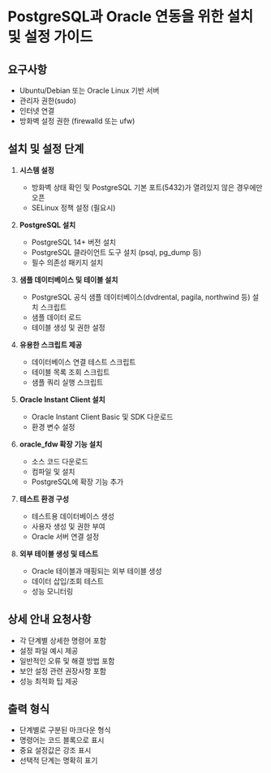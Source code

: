 # PostgreSQL과 Oracle 연동을 위한 설치 및 설정 가이드

## 요구사항
- Ubuntu/Debian 또는 Oracle Linux 기반 서버
- 관리자 권한(sudo)
- 인터넷 연결
- 방화벽 설정 권한 (firewalld 또는 ufw)

## 설치 및 설정 단계

1. **시스템 설정**
   - 방화벽 상태 확인 및 PostgreSQL 기본 포트(5432)가 열려있지 않은 경우에만 오픈
   - SELinux 정책 설정 (필요시)

2. **PostgreSQL 설치**
   - PostgreSQL 14+ 버전 설치
   - PostgreSQL 클라이언트 도구 설치 (psql, pg_dump 등)
   - 필수 의존성 패키지 설치

3. **샘플 데이터베이스 및 테이블 설치**
   - PostgreSQL 공식 샘플 데이터베이스(dvdrental, pagila, northwind 등) 설치 스크립트
   - 샘플 데이터 로드
   - 테이블 생성 및 권한 설정

4. **유용한 스크립트 제공**
   - 데이터베이스 연결 테스트 스크립트
   - 테이블 목록 조회 스크립트
   - 샘플 쿼리 실행 스크립트

2. **Oracle Instant Client 설치**
   - Oracle Instant Client Basic 및 SDK 다운로드
   - 환경 변수 설정

3. **oracle_fdw 확장 기능 설치**
   - 소스 코드 다운로드
   - 컴파일 및 설치
   - PostgreSQL에 확장 기능 추가

4. **테스트 환경 구성**
   - 테스트용 데이터베이스 생성
   - 사용자 생성 및 권한 부여
   - Oracle 서버 연결 설정

5. **외부 테이블 생성 및 테스트**
   - Oracle 테이블과 매핑되는 외부 테이블 생성
   - 데이터 삽입/조회 테스트
   - 성능 모니터링

## 상세 안내 요청사항
- 각 단계별 상세한 명령어 포함
- 설정 파일 예시 제공
- 일반적인 오류 및 해결 방법 포함
- 보안 설정 관련 권장사항 포함
- 성능 최적화 팁 제공

## 출력 형식
- 단계별로 구분된 마크다운 형식
- 명령어는 코드 블록으로 표시
- 중요 설정값은 강조 표시
- 선택적 단계는 명확히 표기
